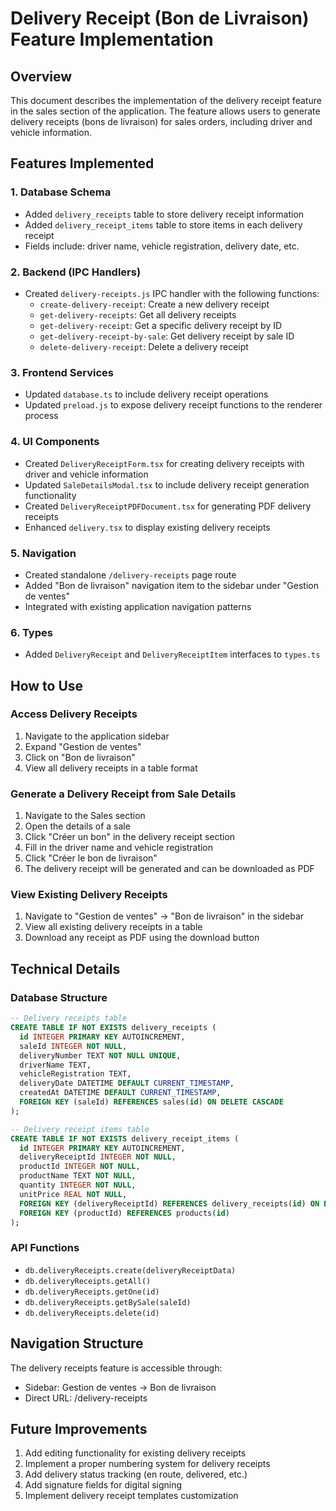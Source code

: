 # Delivery Receipt (Bon de Livraison) Feature Implementation

## Overview
This document describes the implementation of the delivery receipt feature in the sales section of the application. The feature allows users to generate delivery receipts (bons de livraison) for sales orders, including driver and vehicle information.

## Features Implemented

### 1. Database Schema
- Added `delivery_receipts` table to store delivery receipt information
- Added `delivery_receipt_items` table to store items in each delivery receipt
- Fields include: driver name, vehicle registration, delivery date, etc.

### 2. Backend (IPC Handlers)
- Created `delivery-receipts.js` IPC handler with the following functions:
  - `create-delivery-receipt`: Create a new delivery receipt
  - `get-delivery-receipts`: Get all delivery receipts
  - `get-delivery-receipt`: Get a specific delivery receipt by ID
  - `get-delivery-receipt-by-sale`: Get delivery receipt by sale ID
  - `delete-delivery-receipt`: Delete a delivery receipt

### 3. Frontend Services
- Updated `database.ts` to include delivery receipt operations
- Updated `preload.js` to expose delivery receipt functions to the renderer process

### 4. UI Components
- Created `DeliveryReceiptForm.tsx` for creating delivery receipts with driver and vehicle information
- Updated `SaleDetailsModal.tsx` to include delivery receipt generation functionality
- Created `DeliveryReceiptPDFDocument.tsx` for generating PDF delivery receipts
- Enhanced `delivery.tsx` to display existing delivery receipts

### 5. Navigation
- Created standalone `/delivery-receipts` page route
- Added "Bon de livraison" navigation item to the sidebar under "Gestion de ventes"
- Integrated with existing application navigation patterns

### 6. Types
- Added `DeliveryReceipt` and `DeliveryReceiptItem` interfaces to `types.ts`

## How to Use

### Access Delivery Receipts
1. Navigate to the application sidebar
2. Expand "Gestion de ventes"
3. Click on "Bon de livraison"
4. View all delivery receipts in a table format

### Generate a Delivery Receipt from Sale Details
1. Navigate to the Sales section
2. Open the details of a sale
3. Click "Créer un bon" in the delivery receipt section
4. Fill in the driver name and vehicle registration
5. Click "Créer le bon de livraison"
6. The delivery receipt will be generated and can be downloaded as PDF

### View Existing Delivery Receipts
1. Navigate to "Gestion de ventes" → "Bon de livraison" in the sidebar
2. View all existing delivery receipts in a table
3. Download any receipt as PDF using the download button

## Technical Details

### Database Structure
```sql
-- Delivery receipts table
CREATE TABLE IF NOT EXISTS delivery_receipts (
  id INTEGER PRIMARY KEY AUTOINCREMENT,
  saleId INTEGER NOT NULL,
  deliveryNumber TEXT NOT NULL UNIQUE,
  driverName TEXT,
  vehicleRegistration TEXT,
  deliveryDate DATETIME DEFAULT CURRENT_TIMESTAMP,
  createdAt DATETIME DEFAULT CURRENT_TIMESTAMP,
  FOREIGN KEY (saleId) REFERENCES sales(id) ON DELETE CASCADE
);

-- Delivery receipt items table
CREATE TABLE IF NOT EXISTS delivery_receipt_items (
  id INTEGER PRIMARY KEY AUTOINCREMENT,
  deliveryReceiptId INTEGER NOT NULL,
  productId INTEGER NOT NULL,
  productName TEXT NOT NULL,
  quantity INTEGER NOT NULL,
  unitPrice REAL NOT NULL,
  FOREIGN KEY (deliveryReceiptId) REFERENCES delivery_receipts(id) ON DELETE CASCADE,
  FOREIGN KEY (productId) REFERENCES products(id)
);
```

### API Functions
- `db.deliveryReceipts.create(deliveryReceiptData)`
- `db.deliveryReceipts.getAll()`
- `db.deliveryReceipts.getOne(id)`
- `db.deliveryReceipts.getBySale(saleId)`
- `db.deliveryReceipts.delete(id)`

## Navigation Structure
The delivery receipts feature is accessible through:
- Sidebar: Gestion de ventes → Bon de livraison
- Direct URL: /delivery-receipts

## Future Improvements
1. Add editing functionality for existing delivery receipts
2. Implement a proper numbering system for delivery receipts
3. Add delivery status tracking (en route, delivered, etc.)
4. Add signature fields for digital signing
5. Implement delivery receipt templates customization